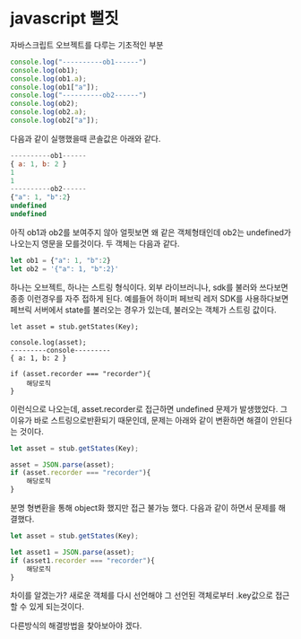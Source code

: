 # javascript 뻘짓



 

자바스크립트 오브젝트를 다루는 기초적인 부분

```javascript
console.log("----------ob1------")
console.log(ob1);
console.log(ob1.a);
console.log(ob1["a"]);
console.log("----------ob2------")
console.log(ob2);
console.log(ob2.a);
console.log(ob2["a"]);

```

다음과 같이 실행했을때 콘솔값은 아래와 같다.

```javascript
----------ob1------
{ a: 1, b: 2 }
1
1
----------ob2------
{"a": 1, "b":2}
undefined
undefined
```



아직 ob1과 ob2를 보여주지 않아 얼핏보면 왜 같은 객체형태인데 ob2는 undefined가 나오는지 영문을 모를것이다. 두 객체는 다음과 같다.

```javascript
let ob1 = {"a": 1, "b":2}
let ob2 = '{"a": 1, "b":2}'

```

하나는 오브젝트, 하나는 스트링 형식이다. 외부 라이브러니나, sdk를 불러와 쓰다보면 종종 이런경우를 자주 접하게 된다. 예를들어 하이퍼 페브릭 레저 SDK를 사용하다보면 페브릭 서버에서 state를 불러오는 경우가 있는데, 불러오는 객체가 스트링 값이다.

```javas
let asset = stub.getStates(Key);

console.log(asset);
---------console---------
{ a: 1, b: 2 }

if (asset.recorder === "recorder"){
	해당로직
}
```

이런식으로 나오는데,  asset.recorder로 접근하면 undefined 문제가 발생했었다. 그 이유가 바로 스트링으로반환되기 때문인데, 문제는 아래와 같이 변환하면 해결이 안된다는 것이다.



```javascript
let asset = stub.getStates(Key);

asset = JSON.parse(asset);
if (asset.recorder === "recorder"){
	해당로직
}
```

분명 형변환을 통해 object화 했지만 접근 불가능 했다. 다음과 같이 하면서 문제를 해결했다.



```javascript
let asset = stub.getStates(Key);

let asset1 = JSON.parse(asset);
if (asset1.recorder === "recorder"){
	해당로직
}
```

차이를 알겠는가? 새로운 객체를 다시 선언해야 그 선언된 객체로부터 .key값으로 접근할 수 있게 되는것이다. 

다른방식의 해결방법을 찾아보아야 겠다.

